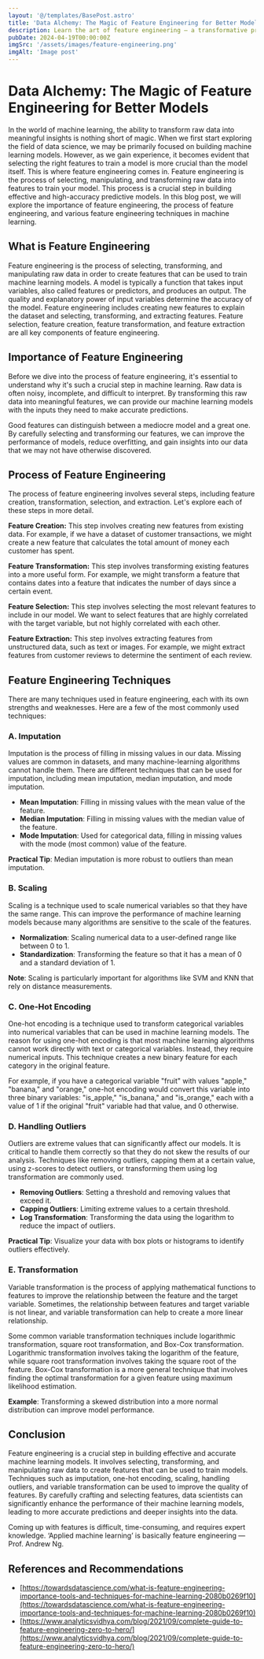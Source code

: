 ```yaml
---
layout: '@/templates/BasePost.astro'
title: 'Data Alchemy: The Magic of Feature Engineering for Better Models'
description: Learn the art of feature engineering — a transformative process in the realm of machine learning. Familiarize yourself with the  techniques of selecting, manipulating, and transforming raw data into influential features that enhance your model's predictive capabilities.
pubDate: 2024-04-19T00:00:00Z
imgSrc: '/assets/images/feature-engineering.png'
imgAlt: 'Image post'
---
```


# Data Alchemy: The Magic of Feature Engineering for Better Models

In the world of machine learning, the ability to transform raw data into meaningful insights is nothing short of magic. When we first start exploring the field of data science, we may be primarily focused on building machine learning models. However, as we gain experience, it becomes evident that selecting the right features to train a model is more crucial than the model itself. This is where feature engineering comes in. Feature engineering is the process of selecting, manipulating, and transforming raw data into features to train your model. This process is a crucial step in building effective and high-accuracy predictive models. In this blog post, we will explore the importance of feature engineering, the process of feature engineering, and various feature engineering techniques in machine learning.

## What is Feature Engineering

Feature engineering is the process of selecting, transforming, and manipulating raw data in order to create features that can be used to train machine learning models. A model is typically a function that takes input variables, also called features or predictors, and produces an output. The quality and explanatory power of input variables determine the accuracy of the model. Feature engineering includes creating new features to explain the dataset and selecting, transforming, and extracting features. Feature selection, feature creation, feature transformation, and feature extraction are all key components of feature engineering.

## Importance of Feature Engineering

Before we dive into the process of feature engineering, it's essential to understand why it's such a crucial step in machine learning. Raw data is often noisy, incomplete, and difficult to interpret. By transforming this raw data into meaningful features, we can provide our machine learning models with the inputs they need to make accurate predictions.

Good features can distinguish between a mediocre model and a great one. By carefully selecting and transforming our features, we can improve the performance of models, reduce overfitting, and gain insights into our data that we may not have otherwise discovered.

## Process of Feature Engineering

The process of feature engineering involves several steps, including feature creation, transformation, selection, and extraction. Let's explore each of these steps in more detail.

**Feature Creation:** This step involves creating new features from existing data. For example, if we have a dataset of customer transactions, we might create a new feature that calculates the total amount of money each customer has spent.

**Feature Transformation:** This step involves transforming existing features into a more useful form. For example, we might transform a feature that contains dates into a feature that indicates the number of days since a certain event.

**Feature Selection:** This step involves selecting the most relevant features to include in our model. We want to select features that are highly correlated with the target variable, but not highly correlated with each other.

**Feature Extraction:** This step involves extracting features from unstructured data, such as text or images. For example, we might extract features from customer reviews to determine the sentiment of each review.

## Feature Engineering Techniques

There are many techniques used in feature engineering, each with its own strengths and weaknesses. Here are a few of the most commonly used techniques:

### A. Imputation

Imputation is the process of filling in missing values in our data. Missing values are common in datasets, and many machine-learning algorithms cannot handle them. There are different techniques that can be used for imputation, including mean imputation, median imputation, and mode imputation. 

- **Mean Imputation**: Filling in missing values with the mean value of the feature.
- **Median Imputation**: Filling in missing values with the median value of the feature.
- **Mode Imputation**: Used for categorical data, filling in missing values with the mode (most common) value of the feature.


**Practical Tip**: Median imputation is more robust to outliers than mean imputation.

### B. Scaling

Scaling is a technique used to scale numerical variables so that they have the same range. This can improve the performance of machine learning models because many algorithms are sensitive to the scale of the features. 

- **Normalization**: Scaling numerical data to a user-defined range like between 0 to 1.
- **Standardization**: Transforming the feature so that it has a mean of 0 and a standard deviation of 1.

**Note**: Scaling is particularly important for algorithms like SVM and KNN that rely on distance measurements.

### C. One-Hot Encoding

One-hot encoding is a technique used to transform categorical variables into numerical variables that can be used in machine learning models. The reason for using one-hot encoding is that most machine learning algorithms cannot work directly with text or categorical variables. Instead, they require numerical inputs. This technique creates a new binary feature for each category in the original feature. 

For example, if you have a categorical variable "fruit" with values "apple," "banana," and "orange," one-hot encoding would convert this variable into three binary variables: "is_apple," "is_banana," and "is_orange," each with a value of 1 if the original "fruit" variable had that value, and 0 otherwise.

### D. Handling Outliers

Outliers are extreme values that can significantly affect our models. It is critical to handle them correctly so that they do not skew the results of our analysis. Techniques like removing outliers, capping them at a certain value, using z-scores to detect outliers, or transforming them using log transformation are commonly used.

- **Removing Outliers**: Setting a threshold and removing values that exceed it.
- **Capping Outliers**: Limiting extreme values to a certain threshold.
- **Log Transformation**: Transforming the data using the logarithm to reduce the impact of outliers.

**Practical Tip**: Visualize your data with box plots or histograms to identify outliers effectively.

### E. Transformation

Variable transformation is the process of applying mathematical functions to features to improve the relationship between the feature and the target variable. Sometimes, the relationship between features and target variable is not linear, and variable transformation can help to create a more linear relationship.

Some common variable transformation techniques include logarithmic transformation, square root transformation, and Box-Cox transformation. Logarithmic transformation involves taking the logarithm of the feature, while square root transformation involves taking the square root of the feature. Box-Cox transformation is a more general technique that involves finding the optimal transformation for a given feature using maximum likelihood estimation.

**Example**: Transforming a skewed distribution into a more normal distribution can improve model performance.

## Conclusion

Feature engineering is a crucial step in building effective and accurate machine learning models. It involves selecting, transforming, and manipulating raw data to create features that can be used to train models. Techniques such as imputation, one-hot encoding, scaling, handling outliers, and variable transformation can be used to improve the quality of features. By carefully crafting and selecting features, data scientists can significantly enhance the performance of their machine learning models, leading to more accurate predictions and deeper insights into the data.

Coming up with features is difficult, time-consuming, and requires expert knowledge. ‘Applied machine learning’ is basically feature engineering — Prof. Andrew Ng.

## References and Recommendations

- [https://towardsdatascience.com/what-is-feature-engineering-importance-tools-and-techniques-for-machine-learning-2080b0269f10](https://towardsdatascience.com/what-is-feature-engineering-importance-tools-and-techniques-for-machine-learning-2080b0269f10)
- [https://www.analyticsvidhya.com/blog/2021/09/complete-guide-to-feature-engineering-zero-to-hero/](https://www.analyticsvidhya.com/blog/2021/09/complete-guide-to-feature-engineering-zero-to-hero/)